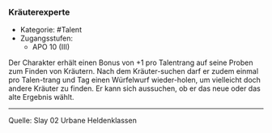 ### Kräuterexperte

- Kategorie: #Talent
- Zugangsstufen:
  - APO 10 (III)

Der Charakter erhält einen Bonus von +1 pro Talentrang auf seine Proben zum Finden von Kräutern. Nach dem Kräuter-suchen darf er zudem einmal pro Talen-trang und Tag einen Würfelwurf wieder-holen, um vielleicht doch andere Kräuter zu finden. Er kann sich aussuchen, ob er das neue oder das alte Ergebnis wählt.

---

Quelle: Slay 02 Urbane Heldenklassen
